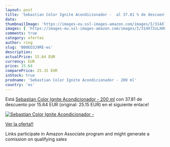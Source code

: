 ```yaml
---
layout: post
title: 'Sebastian Color Ignite Acondicionador -  al 37.81 % de descuento'
date: 
thumbnailImage: 'https://images-eu.ssl-images-amazon.com/images/I/314X72oLXHL._SL200_.jpg'
images: [ 'https://images-eu.ssl-images-amazon.com/images/I/314X72oLXHL._SL200_.jpg' ]
comments: true
category: ofertas
author: ring
slug: 'B00EO3J9RE-es'
description:
actualPrice: 15.64 EUR
currency: EUR
price: 15.64
comparePrice: 25.15 EUR
inStock: true
prodname: 'Sebastian Color Ignite Acondicionador - 200 ml'
country: 'es'
---
```


Está [Sebastian Color Ignite Acondicionador - 200 ml](https://www.amazon.es/dp/B00EO3J9RE/?tag=tolees-21) con 37.81 de descuento por 15.64 EUR (original: 25.15 EUR) en el siguiente enlace!

[![Sebastian Color Ignite Acondicionador - ](https://images-eu.ssl-images-amazon.com/images/I/314X72oLXHL._SL200_.jpg)](https://www.amazon.es/dp/B00EO3J9RE/?tag=tolees-21)

[Ver la oferta!!](https://www.amazon.es/dp/B00EO3J9RE/?tag=tolees-21)

Links participate in Amazon Associate program and might generate a comission on qualifying sales


